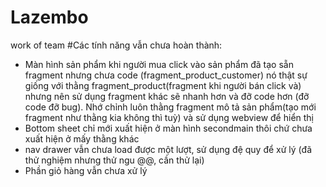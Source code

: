 # Lazembo
work of team
#Các tính năng vẫn chưa hoàn thành:
  + Màn hình sản phẩm khi người mua click vào sản phẩm đã tạo sẵn fragment nhưng chưa code (fragment_product_customer) nó thật
  sự giống với thằng fragment_product(fragment khi người bán click và) nhưng nên sử dụng fragment khác sẽ nhanh hơn và đỡ code
  hơn (đỡ code đỡ bug). Nhớ chỉnh luôn thằng fragment mô tả sản phẩm(tạo mới fragment như thằng kia không thì tuỳ) và sử dụng
  webview để hiển thị
  + Bottom sheet chỉ mới xuất hiện ở màn hình secondmain thôi chứ chưa xuất hiện ở mấy thằng khác
  + nav drawer vẫn chưa load được một lượt, sử dụng đệ quy để xử lý (đã thử nghiệm nhưng thử ngu @@, cần thử lại)
  + Phần giỏ hàng vẫn chưa xử lý
